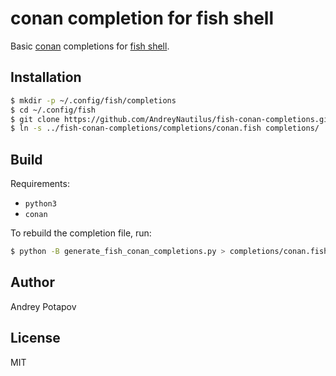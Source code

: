 # conan completion for fish shell

Basic [conan](https://conan.io/) completions for [fish shell](https://fishshell.com/).

## Installation

```bash
$ mkdir -p ~/.config/fish/completions
$ cd ~/.config/fish
$ git clone https://github.com/AndreyNautilus/fish-conan-completions.git
$ ln -s ../fish-conan-completions/completions/conan.fish completions/
```

## Build

Requirements:

- `python3`
- `conan`

To rebuild the completion file, run:

```bash
$ python -B generate_fish_conan_completions.py > completions/conan.fish
```

## Author

Andrey Potapov

## License

MIT
